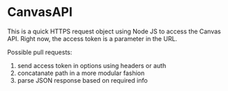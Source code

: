 # CanvasAPI

This is a quick HTTPS request object using Node JS to access the Canvas API. Right now, the access token is a parameter in the URL. 

Possible pull requests: 
1. send access token in options using headers or auth
2. concatanate path in a more modular fashion 
3. parse JSON response based on required info 
